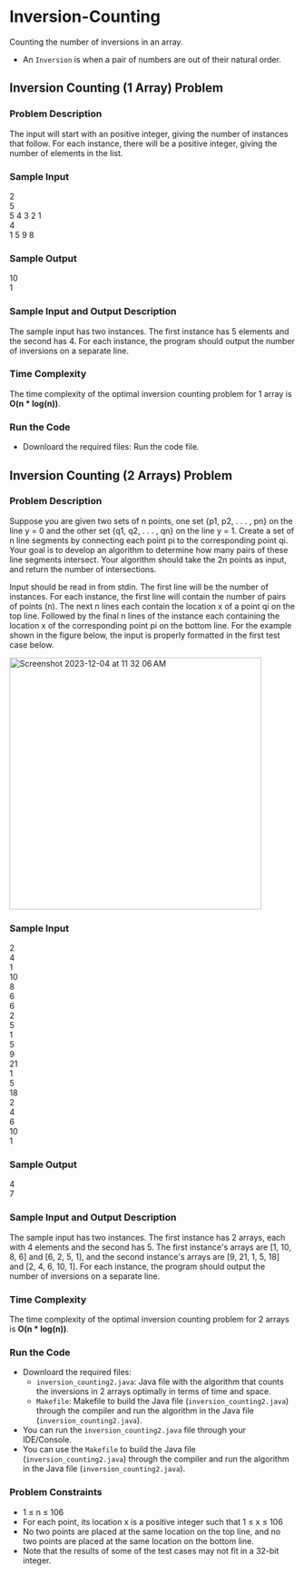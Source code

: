 # Inversion-Counting
Counting the number of inversions in an array.
- An `Inversion` is when a pair of numbers are out of their natural order.

## Inversion Counting (1 Array) Problem

### Problem Description
The input will start with an positive integer, giving the number of instances that follow. For each instance, there will be a positive integer, giving the number of elements in the list.

### Sample Input
2<br>
5<br>
5 4 3 2 1<br>
4<br>
1 5 9 8

### Sample Output
10<br>
1

### Sample Input and Output Description
The sample input has two instances. The first instance has 5 elements and the second has 4. For each instance, the program should output the number of inversions on a separate line.

### Time Complexity
The time complexity of the optimal inversion counting problem for 1 array is **O(n * log(n))**.

### Run the Code
- Downloard the required files:
Run the code file.

## Inversion Counting (2 Arrays) Problem

### Problem Description
Suppose you are given two sets of n points, one set {p1, p2, . . . , pn} on the line y = 0 and the other set {q1, q2, . . . , qn} on the line y = 1. Create a set of n line segments by connecting each point pi to the corresponding point qi. Your goal is to develop an algorithm to determine how many pairs of these line segments intersect. Your algorithm should take the 2n points as input, and return the number of intersections.


Input should be read in from stdin. The first line will be the number of instances. For each instance, the first line will contain the number of pairs of points (n). The next n lines each contain the location x of a point qi on the top line. Followed by the final n lines of the instance each containing the location x of the corresponding point pi on the bottom line. For the example shown in the figure below, the input is properly formatted in the first test case below.

<img width="444" alt="Screenshot 2023-12-04 at 11 32 06 AM" src="https://github.com/adityakmehrotra/Inversion-Counting/assets/24847438/79a2ab06-1ab4-4cda-9dda-c79fa063e603">

### Sample Input
2<br>
4<br>
1<br>
10<br>
8<br>
6<br>
6<br>
2<br>
5<br>
1<br>
5<br>
9<br>
21<br>
1<br>
5<br>
18<br>
2<br>
4<br>
6<br>
10<br>
1

### Sample Output
4<br>
7

### Sample Input and Output Description
The sample input has two instances. The first instance has 2 arrays, each with 4 elements and the second has 5. The first instance's arrays are [1, 10, 8, 6] and [6, 2, 5, 1], and the second instance's arrays are [9, 21, 1, 5, 18] and [2, 4, 6, 10, 1]. For each instance, the program should output the number of inversions on a separate line.

### Time Complexity
The time complexity of the optimal inversion counting problem for 2 arrays is **O(n * log(n))**.

### Run the Code
- Downloard the required files:
  - `inversion_counting2.java`: Java file with the algorithm that counts the inversions in 2 arrays optimally in terms of time and space.
  - `Makefile`: Makefile to build the Java file (`inversion_counting2.java`) through the compiler and run the algorithm in the Java file (`inversion_counting2.java`).
- You can run the `inversion_counting2.java` file through your IDE/Console.
- You can use the `Makefile` to build the Java file (`inversion_counting2.java`) through the compiler and run the algorithm in the Java file (`inversion_counting2.java`).

### Problem Constraints
- 1 ≤ n ≤ 106
- For each point, its location x is a positive integer such that 1 ≤ x ≤ 106
- No two points are placed at the same location on the top line, and no two points are placed at the same location on the bottom line.
- Note that the results of some of the test cases may not fit in a 32-bit integer.
